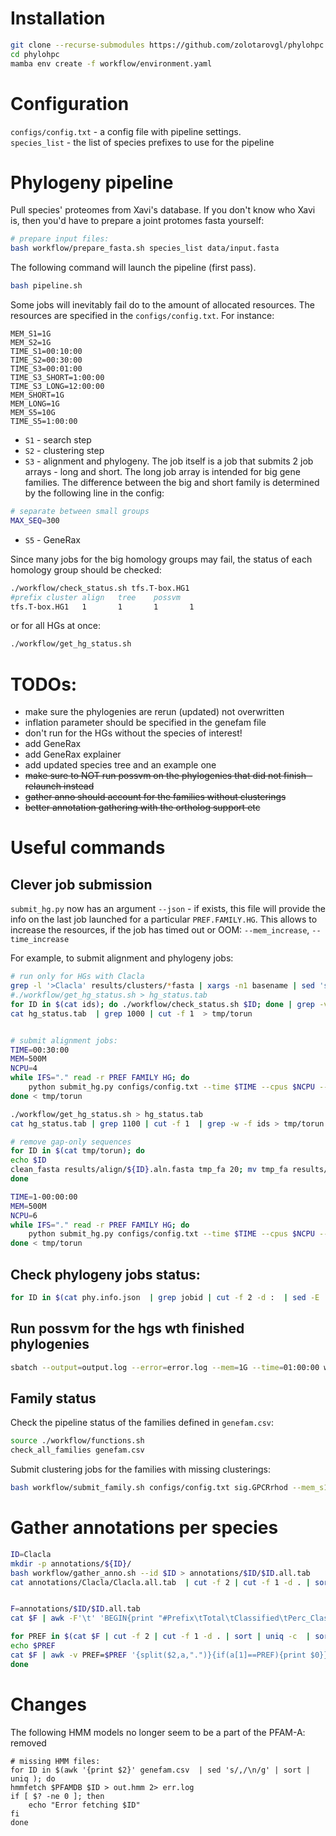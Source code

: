 
# Installation  

```bash
git clone --recurse-submodules https://github.com/zolotarovgl/phylohpc.git
cd phylohpc
mamba env create -f workflow/environment.yaml
```




# Configuration  

`configs/config.txt` - a config file with pipeline settings.   
`species_list` - the list of species prefixes to use for the pipeline  

# Phylogeny pipeline   


Pull species' proteomes from Xavi's database. If you don't know who Xavi is, then you'd have to prepare a joint protomes fasta yourself: 
```bash 
# prepare input files:
bash workflow/prepare_fasta.sh species_list data/input.fasta
```


The following command will launch the pipeline (first pass). 
```bash
bash pipeline.sh   
```
Some jobs will inevitably fail do to the amount of allocated resources.
The resources are specified in the `configs/config.txt`. For instance:  

```
MEM_S1=1G
MEM_S2=1G
TIME_S1=00:10:00
TIME_S2=00:30:00
TIME_S3=00:01:00
TIME_S3_SHORT=1:00:00
TIME_S3_LONG=12:00:00
MEM_SHORT=1G
MEM_LONG=1G
MEM_S5=10G
TIME_S5=1:00:00
```

- `S1` - search step   
- `S2` - clustering step   
- `S3` - alignment and phylogeny. The job itself is a job that submits 2 job arrays - long and short. The long job array is intended for big gene families. The difference between the big and short family is determined by the following line in the config:   

```bash
# separate between small groups
MAX_SEQ=300
``` 
- `S5` - GeneRax 


Since many jobs for the big homology groups may fail, the status of each homology group should be checked:  

```bash
./workflow/check_status.sh tfs.T-box.HG1
#prefix cluster align   tree    possvm
tfs.T-box.HG1   1       1       1       1
``` 

or for all HGs at once:  

```bash
./workflow/get_hg_status.sh
```


# TODOs:   

- make sure the phylogenies are rerun (updated) not overwritten  
- inflation parameter should be specified in the genefam file
- don't run for the HGs without the species of interest!  
- add GeneRax 
- add GeneRax explainer   
- add updated species tree and an example one
- ~~make sure to NOT run possvm on the phylogenies that did not finish - relaunch instead~~ 
- ~~gather anno should account for the families without clusterings~~
- ~~better annotation gathering with the ortholog support etc~~



# Useful commands 


## Clever job submission   

`submit_hg.py` now has an argument `--json` - if exists, this file will provide the info on the last job launched for a particular `PREF.FAMILY.HG`. 
This allows to increase the resources, if the job has timed out or OOM:  `--mem_increase`, `--time_increase`  


For example, to submit alignment and phylogeny jobs:

```bash
# run only for HGs with Clacla
grep -l '>Clacla' results/clusters/*fasta | xargs -n1 basename | sed 's/.fasta//g' | sort | uniq > ids
#./workflow/get_hg_status.sh > hg_status.tab
for ID in $(cat ids); do ./workflow/check_status.sh $ID; done | grep -v '#' | awk '{print $1"\t"$2$3$4$5}' > hg_status.tab
cat hg_status.tab  | grep 1000 | cut -f 1  > tmp/torun


# submit alignment jobs:
TIME=00:30:00
MEM=500M
NCPU=4
while IFS="." read -r PREF FAMILY HG; do
    python submit_hg.py configs/config.txt --time $TIME --cpus $NCPU --mem $MEM --mode align --pref $PREF --family $FAMILY --hg $HG --mafft ""  --json aln.info.json
done < tmp/torun

./workflow/get_hg_status.sh > hg_status.tab
cat hg_status.tab | grep 1100 | cut -f 1  | grep -w -f ids > tmp/torun

# remove gap-only sequences
for ID in $(cat tmp/torun); do
echo $ID
clean_fasta results/align/${ID}.aln.fasta tmp_fa 20; mv tmp_fa results/align/${ID}.aln.fasta
done

TIME=1-00:00:00
MEM=500M
NCPU=6
while IFS="." read -r PREF FAMILY HG; do
    python submit_hg.py configs/config.txt --time $TIME --cpus $NCPU --mem $MEM --mode phylogeny --pref $PREF --family $FAMILY --hg $HG  --json phy.info.json
done < tmp/torun
```

## Check phylogeny jobs status:

```bash
for ID in $(cat phy.info.json  | grep jobid | cut -f 2 -d :  | sed -E 's/ |"|,//g'); do sacct -j $ID | awk 'NR==3' ; done
```


## Run possvm for the hgs wth finished phylogenies 

```bash
sbatch --output=output.log --error=error.log --mem=1G --time=01:00:00 workflow/run_possvm_all.sh 
```


## Family status 

Check the pipeline status of the families defined in `genefam.csv`:  


```bash
source ./workflow/functions.sh
check_all_families genefam.csv
```

Submit clustering jobs for the families with missing clusterings:

```bash
bash workflow/submit_family.sh configs/config.txt sig.GPCRrhod --mem_s1 500M --mem_s2 30G  --dry
```  


# Gather annotations per species

```bash
ID=Clacla
mkdir -p annotations/${ID}/
bash workflow/gather_anno.sh --id $ID > annotations/$ID/$ID.all.tab
cat annotations/Clacla/Clacla.all.tab  | cut -f 2 | cut -f 1 -d . | sort | uniq -c  | sort -rn


F=annotations/$ID/$ID.all.tab
cat $F | awk -F'\t' 'BEGIN{print "#Prefix\tTotal\tClassified\tPerc_Classified"}{split($2,a,".");PREF=a[1];counter[PREF]+=1;if($2!~/Unclass/){class[PREF]+=1}}END{for(k in counter){print k"\t"counter[k]"\t"class[k]"\t"class[k]/counter[k]}}' 

for PREF in $(cat $F | cut -f 2 | cut -f 1 -d . | sort | uniq -c  | sort -rn  | awk '$1>=5 {print $2}'); do 
echo $PREF
cat $F | awk -v PREF=$PREF '{split($2,a,".")}{if(a[1]==PREF){print $0}}' > annotations/${ID}/${ID}.${PREF}.tab
done

```


 
# Changes   

The following HMM models no longer seem to be a part of the PFAM-A: removed
```
# missing HMM files:
for ID in $(awk '{print $2}' genefam.csv  | sed 's/,/\n/g' | sort | uniq ); do
hmmfetch $PFAMDB $ID > out.hmm 2> err.log
if [ $? -ne 0 ]; then
    echo "Error fetching $ID"
fi
done
```
